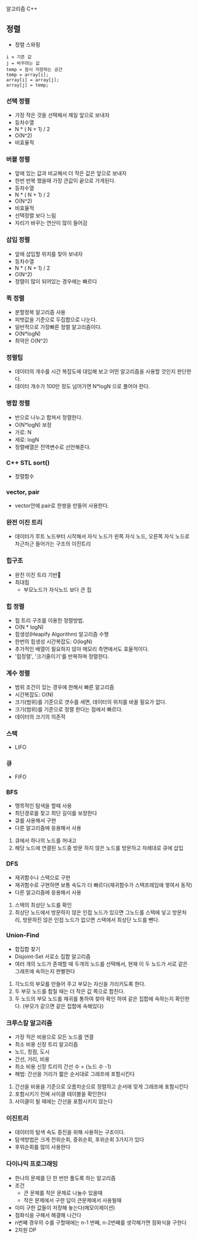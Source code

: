 알고리즘 C++

## 정렬
- 정렬 스와핑
```
i = 기존 값
j = 바꾸려는 값
temp = 잠시 저장하는 공간
temp = array[i];
array[i] = array[j];
array[j] = temp;
```

### 선택 정렬
- 가장 작은 것을 선택해서 제일 앞으로 보내자
- 등차수열
- N * ( N + 1) / 2
- O(N^2)
- 비효율적

### 버블 정렬
- 앞에 있는 값과 비교해서 더 작은 값은 앞으로 보내자
- 한번 반복 했을때 가장 큰값이 끝으로 가게된다.
- 등차수열
- N * ( N + 1) / 2
- O(N^2)
- 비효율적
- 선택정렬 보다 느림  
- 자리가 바꾸는 연산이 많이 들어감

### 삽입 정렬
- 앞에 삽입할 위치를 찾아 보내자
- 등차수열
- N * ( N + 1) / 2
- O(N^2)
- 정렬이 많이 되어있는 경우에는 빠르다

### 퀵 정렬
- 분할정복 알고리즘 사용
- 피벗값을 기준으로 두집합으로 나눈다.
- 일반적으로 가장빠른 정렬 알고리즘이다.
- O(N*logN)
- 최악은 O(N^2)

### 정렬팁
- 데이터의 개수를 시간 복잡도에 대입해 보고 어떤 알고리즘을 사용할 것인지 판단한다.
- 데이터 개수가 100만 정도 넘어가면 N*logN 으로 풀어야 한다.


### 병합 정렬
- 반으로 나누고 합쳐서 정렬한다.
- O(N*logN) 보장
- 가로: N
- 세로: logN
- 정렬배열은 전역변수로 선언해준다.

### C++ STL sort()
- 정렬함수

### vector, pair
- vector안에 pair로 한쌍을 만들어 사용한다.

### 완전 이진 트리
- 데이터가 루트 노드부터 시작해서 자식 노드가 
  왼쪽 자식 노드, 오른쪽 자식 노드로 차근차근 들어가는 구조의 이진트리

### 힙구조
- 완전 이진 트리 기반
- 최대힙
  - 부모노드가 자식노드 보다 큰 힙

### 힙 정렬
- 힙 트리 구조를 이용한 정렬방법.
- O(N * logN)
- 힙생성(Heapify Algorithm) 알고리즘 수행
- 한번의 힙생성 시간복잡도: O(logN)
- 추가적인 배열이 필요하지 않아 메모리 측면에서도 효율적이다.
- '힙정렬', '크기줄이기'를 반복하며 정렬한다.

### 계수 정렬
- 범위 조건이 있는 경우에 한해서 빠른 알고리즘
- 시간복잡도: O(N)
- 크기(범위)를 기준으로 갯수를 세면, 데이터의 위치를 바꿀 필요가 없다.
- 크기(범위)를 기준으로 정렬 한다는 점에서 빠르다.
- 데이터의 크기의 의존적

### 스택
- LIFO

### 큐
- FIFO

### BFS
- 맹목적인 탐색을 할때 사용
- 최단경로를 찾고 최단 길이를 보장한다
- 큐를 사용해서 구현
- 다른 알고리즘에 응용해서 사용
1. 큐에서 하나의 노드를 꺼내고
2. 해당 노드에 연결된 노드중 방문 하지 않은 노드를 방문하고 차례대로 큐에 삽입

### DFS
- 재귀함수나 스택으로 구현
- 재귀함수로 구현하면 보통 속도가 더 빠르다(재귀함수가 스택프레임에 쌓여서 동작)
- 다른 알고리즘에 응용해서 사용
1. 스택의 최상단 노드를 확인
2. 최상단 노드에서 방문하지 않은 인접 노드가 있으면 그노드를 스택에 넣고 방문처리, 방문하진 않은 인접 노드가 없으면 스택에서 최상단 노드를 뺀다.

### Union-Find
- 합집합 찾기
- Disjoint-Set 서로소 집합 알고리즘
- 여러 개의 노드가 존재할 때 두개의 노드를 선택해서, 현재 이 두 노드가 서로 같은 그래프에 속하는지 판별한다
1. 각노드의 부모를 만들어 주고 부모는 자신을 가리키도록 한다.
2. 두 부모 노드를 합칠 때는 더 작은 값 쪽으로 합친다.
3. 두 노드의 부모 노드를 재귀를 통하여 찾아 확인 하여 같은 집합에 속하는지 확인한다. (부모가 같으면 같은 집합에 속해있다)

### 크루스칼 알고리즘
- 가장 적은 비용으로 모든 노드를 연결
- 최소 비용 신장 트리 알고리즘
- 노드, 정점, 도시
- 간선, 거리, 비용
- 최소 비용 신장 트리의 간선 수 = (노드 수 -1) 
- 해법: 간선을 거리가 짧은 순서대로 그래프에 포함시킨다
1. 간선을 비용을 기준으로 오름차순으로 정렬하고 순서에 맞게 그래프에 포함시킨다
2. 포함시키기 전에 사이클 테이블을 확인한다
3. 사이클이 될 때에는 간선을 포함시키지 않는다

### 이진트리
- 데이터의 탐색 속도 증진을 위해 사용하는 구조이다.
- 탐색방법은 크게 전위순회, 중위순회, 후위순회 3가지가 있다
- 후위순회를 많이 사용한다

### 다이나믹 프로그래밍
- 한나의 문제를 단 한 번만 풀도록 하는 알고리즘
- 조건
  - 큰 문제를 작은 문제로 나눌수 있을때
  - 작은 문제에서 구한 답이 큰문제에서 사용될때
- 이미 구한 값들이 저장해 놓는다(메모이제이션)
- 점화식을 구해서 해결해 나간다
- n번째 경우의 수를 구할때에는 n-1 번째, n-2번째를 생각해가면 점화식을 구한다
- 2차원 DP